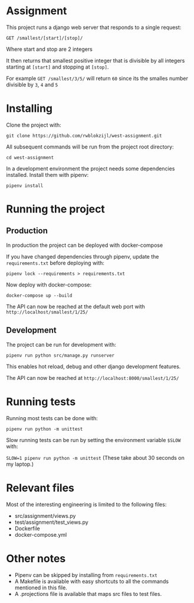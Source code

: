 # Assignment

This project runs a django web server that responds to a single request:

`GET /smallest/[start]/[stop]/`

Where start and stop are 2 integers

It then returns that smallest positive integer that is divisible by all integers
starting at `[start]` and stopping at `[stop]`.

For example
`GET /smallest/3/5/` will return `60` since its the smalles number divisible by
`3`, `4` and `5`

# Installing

Clone the project with:

`git clone https://github.com/rwblokzijl/west-assignment.git`

All subsequent commands will be run from the project root directory:

`cd west-assignment`

In a development environment the project needs some dependencies installed.
Install them with pipenv:

`pipenv install`

# Running the project

## Production
In production the project can be deployed with docker-compose

If you have changed dependencies through pipenv, update the `requirements.txt`
before deploying with:

`pipenv lock --requirements > requirements.txt`

Now deploy with docker-compose:

`docker-compose up --build`

The API can now be reached at the default web port with
`http://localhost/smallest/1/25/`

## Development

The project can be run for development with:

`pipenv run python src/manage.py runserver`

This enables hot reload, debug and other django development features.

The API can now be reached at `http://localhost:8000/smallest/1/25/`

# Running tests

Running most tests can be done with:

`pipenv run python -m unittest`

Slow running tests can be run by setting the environment variable `$SLOW` with:

`SLOW=1 pipenv run python -m unittest` (These take about 30 seconds on my
laptop.)

# Relevant files

Most of the interesting engineering is limited to the following files:

- src/assignment/views.py
- test/assignment/test_views.py
- Dockerfile
- docker-compose.yml

# Other notes

- Pipenv can be skipped by installing from `requirements.txt`
- A Makefile is available with easy shortcuts to all the commands mentioned in
  this file.
- A .projections file is available that maps src files to test files.

